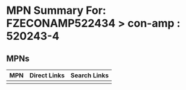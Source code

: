 



# MPN Summary For: FZECONAMP522434 > con-amp : 520243-4

## MPNs
  

|MPN|Direct Links|Search Links|
| :--- | :--- | :--- |
||||
